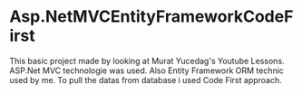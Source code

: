 # Asp.NetMVCEntityFrameworkCodeFirst

This basic project made by looking at Murat Yucedag's Youtube Lessons. ASP.Net MVC technologie was used. Also Entity Framework ORM technic used by me. To pull the datas from database i used Code First approach.
